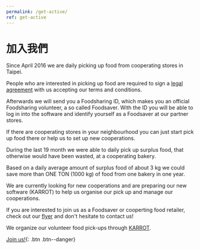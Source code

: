 ```yaml
---
permalink: /get-active/
ref: get-active
---
```


# 加入我們

Since April 2016 we are daily picking up food from cooperating stores in Taipei.

People who are interested in picking up food are required to sign a [legal agreement](https://drive.google.com/file/d/0B3xaZ_QoJKPfdUNjdWxaLVBWNEE/view?usp=sharing) with us accepting our terms and conditions.

Afterwards we will send you a Foodsharing ID, which makes you an official Foodsharing volunteer, a so called Foodsaver. With the ID you will be able to log in into the software and identify yourself as a Foodsaver at our partner stores.

If there are cooperating stores in your neighbourhood you can just start pick up food there or help us to set up new cooperations.

During the last 19 month we were able to daily pick up surplus food, that otherwise would have been wasted, at a cooperating bakery.

Based on a daily average amount of surplus food of about 3 kg we could save more than ONE TON (1000 kg) of food from one bakery in one year. 

We are currently looking for new cooperations and are preparing our new software (KARROT) to help us organise our pick up and manage our cooperations.

If you are interested to join us as a Foodsaver or cooperting food retailer, check out our [flyer](https://drive.google.com/file/d/18euS0ouG0ICXgSsL-wmgURj4pKOU_p0b/view?usp=sharing) and don't hesitate to contact us!

We organize our volunteer food pick-ups through [KARROT](https://foodsaving.world/#!/group-info/11).

[Join us!](https://karrot.world/#/groupInfo/11){: .btn .btn--danger}
